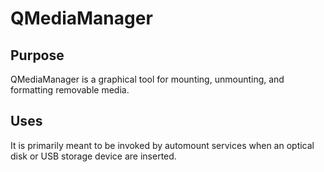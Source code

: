 # QMediaManager

## Purpose

QMediaManager is a graphical tool for mounting, unmounting, and formatting
removable media.

## Uses

It is primarily meant to be invoked by automount services when an optical
disk or USB storage device are inserted.

